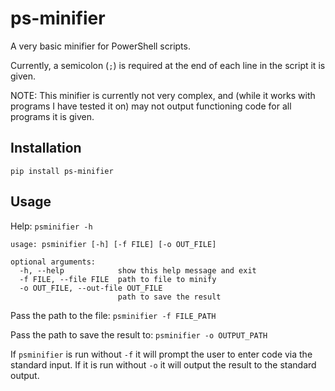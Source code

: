 # ps-minifier
A very basic minifier for PowerShell scripts.

Currently, a semicolon (`;`) is required at the end of each line in the script it is given.

NOTE: This minifier is currently not very complex, and (while it works with programs I have tested it on) may not output functioning code for all programs it is given.

## Installation
`pip install ps-minifier`

## Usage
Help:
`psminifier -h`

```
usage: psminifier [-h] [-f FILE] [-o OUT_FILE]

optional arguments:
  -h, --help            show this help message and exit
  -f FILE, --file FILE  path to file to minify
  -o OUT_FILE, --out-file OUT_FILE
                        path to save the result
```

Pass the path to the file: `psminifier -f FILE_PATH`

Pass the path to save the result to: `psminifier -o OUTPUT_PATH`

If `psminifier` is run without `-f` it will prompt the user to enter code via the standard input.
If it is run without `-o` it will output the result to the standard output.